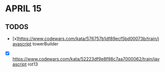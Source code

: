 # APRIL 15

## TODOS

- [x]<https://www.codewars.com/kata/576757b1df89ecf5bd00073b/train/javascript> towerBuilder
- [x] <https://www.codewars.com/kata/52223df9e8f98c7aa7000062/train/javascript> rot13
